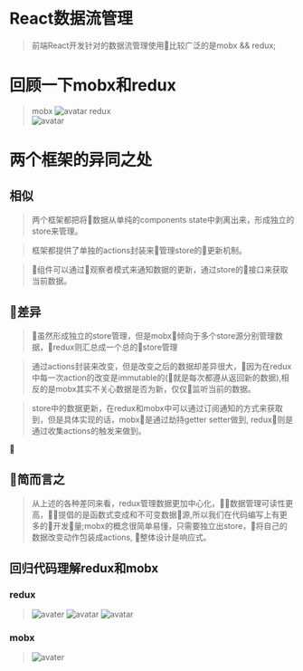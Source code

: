 # React数据流管理

> 前端React开发针对的数据流管理使用比较广泛的是mobx && redux;

# 回顾一下mobx和redux

>mobx
![avatar](http://cn.mobx.js.org/flow.png)
redux<br/>
![avatar](https://gw.alicdn.com/tps/TB1SsWQLFXXXXXMXVXXXXXXXXXX-1170-514.jpg_600x600.jpg)

# 两个框架的异同之处

## 相似

> 两个框架都把将数据从单纯的components state中剥离出来，形成独立的store来管理。

> 框架都提供了单独的actions封装来管理store的更新机制。

> 组件可以通过观察者模式来通知数据的更新，通过store的接口来获取当前数据。

## 差异

> 虽然形成独立的store管理，但是mobx倾向于多个store源分别管理数据，redux则汇总成一个总的store管理

> 通过actions封装来改变，但是改变之后的数据却差异很大，因为在redux中每一次action的改变是immutable的(就是每次都遵从返回新的数据),相反的是mobx其实不关心数据是否为新，仅仅监听当前的数据。

> store中的数据更新，在redux和mobx中可以通过订阅通知的方式来获取到，但是具体实现的话，mobx是通过劫持getter setter做到, redux则是通过收集actions的触发来做到。


## 简而言之

> 从上述的各种差同来看，redux管理数据更加中心化，数据管理可读性更高，提倡的是函数式变成和不可变数据源,所以我们在代码编写上有更多的开发量;mobx的概念很简单易懂，只需要独立出store，将自己的数据改变动作包装成actions, 整体设计是响应式。


## 回归代码理解redux和mobx

### redux
>![avater](http://yun.dui88.com/F4C81935-034F-4660-A25A-1A4739CDFA17.png)
![avatar](http://yun.dui88.com/A68FCFC9-EBFB-450D-888A-B916557FD887.png)
![avatar](http://yun.dui88.com/CF06FF44-FFA6-4D22-83D3-3548A7F8468F.png)

### mobx
>![avater](http://yun.dui88.com/A3E82219-F611-4435-80BA-6B7150B33C28.png)

